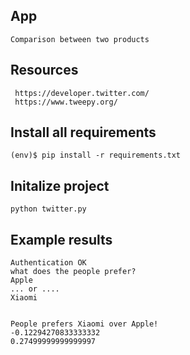 
## App

    Comparison between two products

## Resources
     https://developer.twitter.com/
     https://www.tweepy.org/

## Install all requirements
    (env)$ pip install -r requirements.txt
## Initalize project
    python twitter.py

## Example results
    Authentication OK
    what does the people prefer?
    Apple
    ... or ....
    Xiaomi


    People prefers Xiaomi over Apple!
    -0.12294270833333332
    0.27499999999999997
